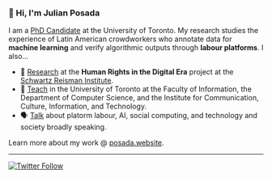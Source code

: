 ### 👋 Hi, I'm Julian Posada

I am a [PhD Candidate](https://ischool.utoronto.ca/profile/julian-posada/) at the University of Toronto. My research studies the experience of Latin American crowdworkers who annotate data for **machine learning** and verify algorithmic outputs through **labour platforms**. I also...

- 📝 [Research](https://posada.website/publications/) at the **Human Rights in the Digital Era** project at the [Schwartz Reisman Institute](https://srinstitute.utoronto.ca/research).
- 🧠 [Teach](https://posada.website/teaching/) in the University of Toronto at the Faculty of Information, the Department of Computer Science, and the Institute for Communication, Culture, Information, and Technology.
- 🗣 [Talk](https://posada.website/talks/) about platorm labour, AI, social computing, and technology and society broadly speaking.

Learn more about my work @ [posada.website](https://posada.website).

---
[![Twitter Follow](https://img.shields.io/twitter/follow/JulianPosada0?label=Follow&style=social)](https://twitter.com/JulianPosada0)
